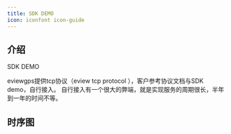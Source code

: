 ```yaml
---
title: SDK DEMO
icon: iconfont icon-guide
---
```


## 介绍

SDK DEMO

eviewgps提供tcp协议（eview tcp  protocol ），客户参考协议文档与SDK demo，自行接入。
自行接入有一个很大的弊端，就是实现服务的周期很长，半年到一年的时间不等。

## 时序图

<!-- @import "../../sequenceDiagram/sdk-demo.md" -->
<!-- @include: ../../sequenceDiagram/sdk-demo.md -->


